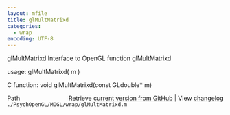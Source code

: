 ```yaml
---
layout: mfile
title: glMultMatrixd
categories:
  - wrap
encoding: UTF-8
---
```


glMultMatrixd  Interface to OpenGL function glMultMatrixd

usage:  glMultMatrixd\( m \)

C function:  void glMultMatrixd\(const GLdouble\* m\)


<div class="code_header" style="text-align:right;">
  <span style="float:left;">Path&nbsp;&nbsp;</span> <span class="counter">Retrieve <a href=
  "https://raw.github.com/Psychtoolbox-3/Psychtoolbox-3/beta/./PsychOpenGL/MOGL/wrap/glMultMatrixd.m">current version from GitHub</a> | View <a href=
  "https://github.com/Psychtoolbox-3/Psychtoolbox-3/commits/beta/./PsychOpenGL/MOGL/wrap/glMultMatrixd.m">changelog</a></span>
</div>
<div class="code">
  <code>./PsychOpenGL/MOGL/wrap/glMultMatrixd.m</code>
</div>
